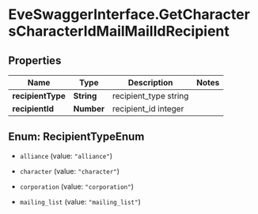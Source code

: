 # EveSwaggerInterface.GetCharactersCharacterIdMailMailIdRecipient

## Properties
Name | Type | Description | Notes
------------ | ------------- | ------------- | -------------
**recipientType** | **String** | recipient_type string | 
**recipientId** | **Number** | recipient_id integer | 


<a name="RecipientTypeEnum"></a>
## Enum: RecipientTypeEnum


* `alliance` (value: `"alliance"`)

* `character` (value: `"character"`)

* `corporation` (value: `"corporation"`)

* `mailing_list` (value: `"mailing_list"`)




